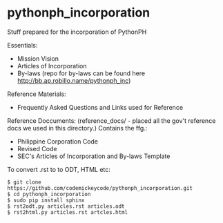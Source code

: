 pythonph_incorporation
======================

Stuff prepared for the incorporation of PythonPH

Essentials:
- Mission Vision
- Articles of Incorporation
- By-laws (repo for by-laws can be found here http://bb.ap.robillo.name/pythonph_inc)

Reference Materials:
- Frequently Asked Questions and Links used for Reference

Reference Doccuments:
(reference_docs/ - placed all the gov't reference docs we used in this directory.) Contains the ffg.:
- Philippine Corporation Code
- Revised Code
- SEC's Articles of Incorporation and By-laws Template



To convert .rst to to ODT, HTML etc:
```
$ git clone https://github.com/codemickeycode/pythonph_incorporation.git
$ cd pythonph_incorporation
$ sudo pip install sphinx
$ rst2odt.py articles.rst articles.odt
$ rst2html.py articles.rst artcles.html
```

